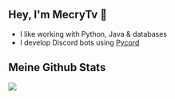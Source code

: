 ## Hey, I'm MecryTv 👋

- I like working with Python, Java & databases
- I develop Discord bots using [Pycord](https://github.com/Pycord-Development/pycord)


## Meine Github Stats
![](https://github-readme-stats.vercel.app/api?username=mecrytv&show_icons=true&theme=radical)
